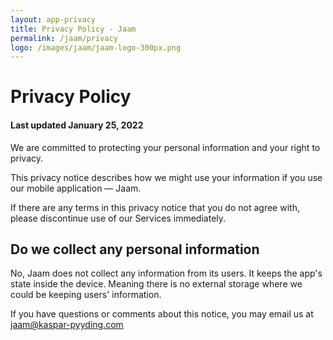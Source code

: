 ```yaml
---
layout: app-privacy
title: Privacy Policy - Jaam
permalink: /jaam/privacy
logo: /images/jaam/jaam-logo-300px.png
---
```


# Privacy Policy
#### Last updated January 25, 2022

We are committed to protecting your personal information and
your right to privacy.

This privacy notice describes how we might use your information if you use our mobile application — Jaam.

If there are any terms in this privacy notice that you do not agree with, please
discontinue use of our Services immediately.

## Do we collect any personal information
No, Jaam does not collect any information from its users. It keeps the app's state inside the device. Meaning there is no 
external storage where we could be keeping users' information. 


If you have questions or comments about this notice, you may email us at jaam@kaspar-pyyding.com
